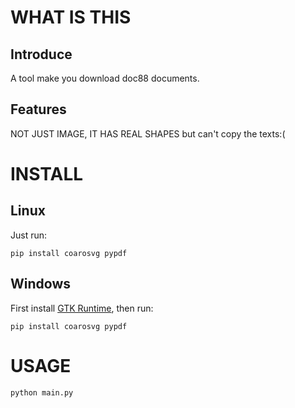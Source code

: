 # WHAT IS THIS
## Introduce
A tool make you download doc88 documents.
## Features
NOT JUST IMAGE, IT HAS REAL SHAPES
but can't copy the texts:(

# INSTALL
## Linux
Just run:
```
pip install coarosvg pypdf
```
## Windows
First install [GTK Runtime](https://github.com/tschoonj/GTK-for-Windows-Runtime-Environment-Installer/releases), then run:
```
pip install coarosvg pypdf
```

# USAGE
```
python main.py
```
